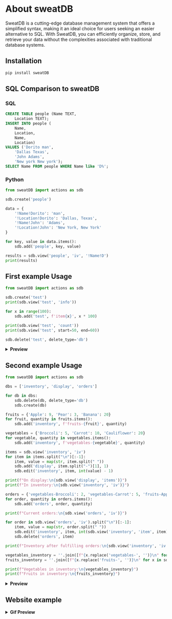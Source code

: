 # About sweatDB
SweatDB is a cutting-edge database management system that offers a simplified syntax, making it an ideal choice for users seeking an easier alternative to SQL. With SweatDB, you can efficiently organize, store, and retrieve your data without the complexities associated with traditional database systems.

## Installation
```bash
pip install sweatDB
```
## SQL Comparison to sweatDB

### SQL
```sql
CREATE TABLE people (Name TEXT,
    Location TEXT);
INSERT INTO people (
    Name,
    Location,
    Name,
    Location) 
VALUES ('Dorito man',
    'Dallas Texas',
    'John Adams',
    'New york New york');
SELECT Name FROM people WHERE Name like 'D%';
```

### Python
```py
from sweatDB import actions as sdb

sdb.create('people')

data = {
    '!Name!Dorito': 'man',
    '!Location!Dorito': 'Dallas, Texas',
    '!Name!John': 'Adams',
    '!Location!John': 'New York, New York'
}

for key, value in data.items():
    sdb.add('people', key, value)

results = sdb.view('people', 'iv', '!Name!D')
print(results)

```

## First example Usage
```py
from sweatDB import actions as sdb

sdb.create('test')
print(sdb.view('test', 'info'))

for x in range(100):
    sdb.add('test', f'item{x}', x * 100)

print(sdb.view('test', 'count'))
print(sdb.view('test', start=50, end=60))

sdb.delete('test', delete_type='db')

```

<details>
<summary><b>Preview</b></summary>

![image](https://github.com/0xsweat/sweatDB-pypi/blob/main/images/example.png?raw=true)
</details>


## Second example Usage

```py
from sweatDB import actions as sdb

dbs = ['inventory', 'display', 'orders']

for db in dbs:
    sdb.delete(db, delete_type='db')
    sdb.create(db)

fruits = {'Apple': 9, 'Pear': 3, 'Banana': 20}
for fruit, quantity in fruits.items():
    sdb.add('inventory', f'fruits-{fruit}', quantity)

vegetables = {'Broccoli': 5, 'Carrot': 10, 'Cauliflower': 20}
for vegetable, quantity in vegetables.items():
    sdb.add('inventory', f'vegetables-{vegetable}', quantity)

items = sdb.view('inventory', 'iv')
for item in items.split("\n")[:-1]:
    item, value = map(str, item.split(" "))
    sdb.add('display', item.split("-")[1], 1)
    sdb.edit('inventory', item, int(value) - 1)

print(f"On display:\n{sdb.view('display', 'items')}")
print(f"In inventory:\n{sdb.view('inventory', 'iv')}")

orders = {'vegetables-Broccoli': 2, 'vegetables-Carrot': 5, 'fruits-Apple': 3, 'fruits-Banana': 10}
for order, quantity in orders.items():
    sdb.add('orders', order, quantity)

print(f"Current orders:\n{sdb.view('orders', 'iv')}")

for order in sdb.view('orders', 'iv').split("\n")[:-1]:
    item, value = map(str, order.split(" "))
    sdb.edit('inventory', item, int(sdb.view('inventory', 'item', item)) - int(value))
    sdb.delete('orders', item)

print(f"Inventory after fulfilling orders:\n{sdb.view('inventory', 'iv')}")

vegetables_inventory = ''.join([f"{x.replace('vegetables-', '')}\n" for x in sdb.view('inventory', 'iv', 'vegetables-').split('\n')])[:-1]
fruits_inventory = ''.join([f"{x.replace('fruits-', '')}\n" for x in sdb.view('inventory', 'iv', 'fruits-').split('\n')])[:-1]

print(f"Vegetables in inventory:\n{vegetables_inventory}")
print(f"Fruits in inventory:\n{fruits_inventory}")

```
<details>
<summary><b>Preview</b></summary>

![image](https://github.com/0xsweat/sweatDB-pypi/blob/main/images/example2.png?raw=true)
</details>

## Website example
<details>
<summary><b>Gif Preview</b></summary>
    
![siteexample](https://github.com/0xsweat/sweatDB-pypi/assets/83222877/33f2d706-e867-4301-afc3-d67ca1579a5a)

</detail>
